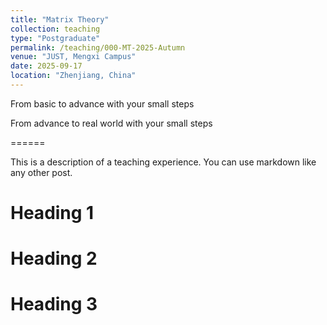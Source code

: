 ```yaml
---
title: "Matrix Theory"
collection: teaching
type: "Postgraduate"        
permalink: /teaching/000-MT-2025-Autumn  
venue: "JUST, Mengxi Campus"
date: 2025-09-17
location: "Zhenjiang, China"
---
```


From basic to advance with your small steps  






From advance to real world with your small steps    

======      

This is a description of a teaching experience. You can use markdown like any other post.

Heading 1
======

Heading 2
======

Heading 3
======

  

 
